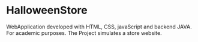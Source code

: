 # HalloweenStore
WebApplication developed with HTML, CSS, javaScript and backend JAVA. For academic purposes. The Project simulates a store website.
